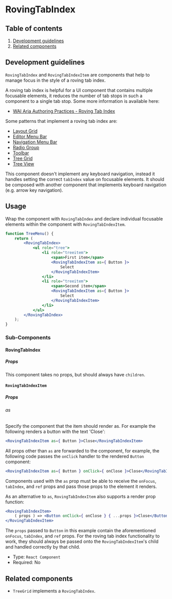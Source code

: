 # RovingTabIndex

## Table of contents

1. [Development guidelines](#development-guidelines)
2. [Related components](#related-components)

## Development guidelines

`RovingTabIndex` and `RovingTabIndexItem` are components that help to manage focus in the style of a roving tab index.

A roving tab index is helpful for a UI component that contains multiple focusable elements, it reduces the number of tab stops in such a component to a single tab stop. Some more information is available here:

- [WAI Aria Authoring Practices - Roving Tab Index](https://www.w3.org/TR/wai-aria-practices-1.1/#kbd_roving_tabindex)

Some patterns that implement a roving tab index are:

- [Layout Grid](https://www.w3.org/TR/wai-aria-practices/examples/grid/LayoutGrids.html)
- [Editor Menu Bar](https://www.w3.org/TR/wai-aria-practices/examples/menubar/menubar-2/menubar-2.html)
- [Navigation Menu Bar](https://www.w3.org/TR/wai-aria-practices/examples/menubar/menubar-1/menubar-1.html)
- [Radio Group](https://www.w3.org/TR/wai-aria-practices/examples/radio/radio-1/radio-1.html)
- [Toolbar](https://www.w3.org/TR/wai-aria-practices/examples/toolbar/toolbar.html)
- [Tree Grid](https://www.w3.org/TR/wai-aria-practices/examples/treegrid/treegrid-1.html)
- [Tree View](https://www.w3.org/TR/wai-aria-practices/examples/treeview/treeview-2/treeview-2a.html)

This component doesn't implement any keyboard navigation, instead it handles setting the correct `tabIndex` value on focusable elements. It should be composed with another component that implements keyboard navigation (e.g. arrow key navigation).

## Usage

Wrap the component with `RovingTabIndex` and declare individual focusable elements within the component with `RovingTabIndexItem`.

```jsx
function TreeMenu() {
	return (
		<RovingTabIndex>
			<ul role="tree">
				<li role="treeitem">
					<span>First item</span>
					<RovingTabIndexItem as={ Button }>
						Select
					</RovingTabIndexItem>
				</li>
				<li role="treeitem">
					<span>Second item</span>
					<RovingTabIndexItem as={ Button }>
						Select
					</RovingTabIndexItem>
				</li>
			</ul>
		</RovingTabIndex>
	);
}
```

### Sub-Components

#### RovingTabIndex

##### Props

This component takes no props, but should always have `children`.

#### `RovingTabIndexItem`

##### Props

###### as

Specify the component that the item should render as. For example the following renders a button with the text 'Close':

```jsx
<RovingTabIndexItem as={ Button }>Close</RovingTabIndexItem>
```

All props other than `as` are forwarded to the component, for example, the following code passes the `onClick` handler to the rendered `Button` component:

```jsx
<RovingTabIndexItem as={ Button } onClick={ onClose }>Close</RovingTabIndexItem>
```

Components used with the `as` prop must be able to receive the `onFocus`, `tabIndex`, and `ref` props and pass those props to the element it renders.

As an alternative to `as`, `RovingTabIndexItem` also supports a render prop function:

```jsx
<RovingTabIndexItem>
	( props ) => <Button onClick={ onClose } { ...props }>Close</Button>
</RovingTabIndexItem>
```

The `props` passed to `Button` in this example contain the aforementioned `onFocus`, `tabIndex`, and `ref` props. For the roving tab index functionality to work, they should always be passed onto the `RovingTabIndexItem`'s child and handled correctly by that child.

- Type: `React Component`
- Required: No

## Related components
- `TreeGrid` implements a `RovingTabIndex`.

